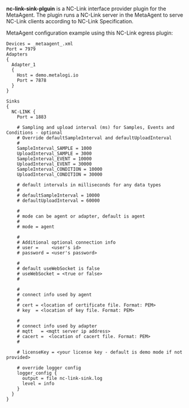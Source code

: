 **nc-link-sink-plguin** is a NC-Link interface provider plugin for the MetaAgent.  The plugin runs a NC-Link server in the MetaAgent to serve NC-Link clients according to NC-Link Specification.

MetaAgent configuration example using this NC-Link egress plugin:
```
Devices = _metaagent_.xml
Port = 7979
Adapters
{
  Adapter_1
  {
    Host = demo.metalogi.io
    Port = 7878
  }
}

Sinks
{
  NC-LINK {
    Port = 1883

    # Sampling and upload interval (ms) for Samples, Events and Conditions - optional
    # Override defaultSampleInterval and defaultUploadInterval
    #
    SampleInterval_SAMPLE = 1000
    UploadInterval_SAMPLE = 3000
    SampleInterval_EVENT = 10000
    UploadInterval_EVENT = 30000
    SampleInterval_CONDITION = 10000
    UploadInterval_CONDITION = 30000

    # default intervals in milliseconds for any data types
    #
    # defaultSampleInterval = 10000
    # defaultUploadInterval = 60000

    #
    # mode can be agent or adapter, default is agent
    #
    # mode = agent

    #
    # Additional optional connection info
    # user =     <user's id>
    # password = <user's password>

    #
    # default useWebSocket is false
    # useWebSocket = <true or false>
    #

    #
    # connect info used by agent
    #
    # cert = <location of certificate file. Format: PEM>
    # key  = <location of key file. Format: PEM>

    #
    # connect info used by adapter
    # mqtt   = <mqtt server ip address>
    # cacert =  <location of cacert file. Format: PEM>
    #

    # licenseKey = <your license key - default is demo mode if not provided>

    # override logger config 
    logger_config {
      output = file nc-link-sink.log
      level = info
    }
  }
}
```
